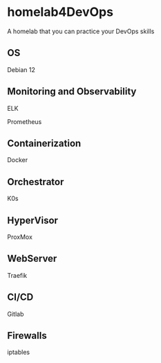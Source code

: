 # homelab4DevOps
A homelab that you can practice your DevOps skills

## OS
Debian 12

## Monitoring and Observability
ELK

Prometheus

## Containerization
Docker

## Orchestrator

K0s

## HyperVisor

ProxMox

## WebServer
Traefik

## CI/CD

Gitlab

## Firewalls

iptables

